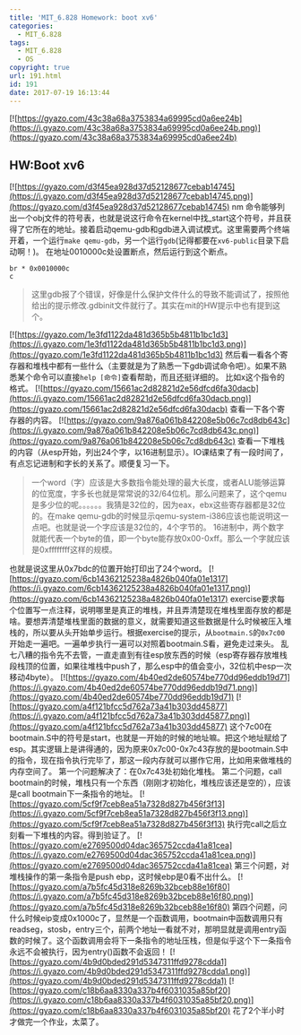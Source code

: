 ```yaml
---
title: 'MIT_6.828 Homework: boot xv6'
categories:
  - MIT_6.828
tags:
  - MIT_6.828
  - OS
copyright: true
url: 191.html
id: 191
date: 2017-07-19 16:13:44
---
```


[![https://gyazo.com/43c38a68a3753834a69995cd0a6ee24b](https://i.gyazo.com/43c38a68a3753834a69995cd0a6ee24b.png)](https://gyazo.com/43c38a68a3753834a69995cd0a6ee24b)

<!-- more -->

HW:Boot xv6
-----------

[![https://gyazo.com/d3f45ea928d37d52128677cebab14745](https://i.gyazo.com/d3f45ea928d37d52128677cebab14745.png)](https://gyazo.com/d3f45ea928d37d52128677cebab14745) nm 命令能够列出一个obj文件的符号表，也就是说这行命令在kernel中找_start这个符号，并且获得了它所在的地址。接着启动qemu-gdb和gdb进入调试模式。这里需要两个终端开着，一个运行`make qemu-gdb`，另一个运行`gdb`(记得都要在`xv6-public`目录下启动啊！)。 在地址0010000c处设置断点，然后运行到这个断点。

```null
br * 0x0010000c
c

```

> 这里gdb报了个错误，好像是什么保护文件什么的导致不能调试了，按照他给出的提示修改.gdbinit文件就行了。其实在mit的HW提示中也有提到这个。

[![https://gyazo.com/1e3fd1122da481d365b5b4811b1bc1d3](https://i.gyazo.com/1e3fd1122da481d365b5b4811b1bc1d3.png)](https://gyazo.com/1e3fd1122da481d365b5b4811b1bc1d3) 然后看一看各个寄存器和堆栈中都有一些什么（主要就是为了熟悉一下gdb调试命令吧）。如果不熟悉某个命令可以直接`help [命令]`查看帮助，而且还挺详细的。 比如x这个指令的格式。 [![https://gyazo.com/15661ac2d82821d2e56dfcd6fa30dacb](https://i.gyazo.com/15661ac2d82821d2e56dfcd6fa30dacb.png)](https://gyazo.com/15661ac2d82821d2e56dfcd6fa30dacb) 查看一下各个寄存器的内容。 [![https://gyazo.com/9a876a061b842208e5b06c7cd8db643c](https://i.gyazo.com/9a876a061b842208e5b06c7cd8db643c.png)](https://gyazo.com/9a876a061b842208e5b06c7cd8db643c) 查看一下堆栈的内容（从esp开始，列出24个字，以16进制显示）。IO课结束了有一段时间了，有点忘记进制和字长的关系了。顺便复习一下。

> 一个word（字）应该是大多数指令能处理的最大长度，或者ALU能够运算的位宽度，字多长也就是常常说的32/64位机。那么问题来了，这个qemu是多少位的呢。。。。。。我猜是32位的，因为eax，ebx这些寄存器都是32位的。在make qemu-gdb的时候显示qemu-system-i386应该也能说明这一点吧。也就是说一个字应该是32位的，4个字节的。 16进制中，两个数字就能代表一个byte的值，即一个byte能存放0x00-0xff。那么一个字就应该是0xffffffff这样的规模。

也就是说这里从0x7bdc的位置开始打印出了24个word。 [![https://gyazo.com/6cb14362125238a4826b040fa01e1317](https://i.gyazo.com/6cb14362125238a4826b040fa01e1317.png)](https://gyazo.com/6cb14362125238a4826b040fa01e1317) exercise要求每个位置写一点注释，说明哪里是真正的堆栈，并且弄清楚现在堆栈里面存放的都是啥。要想弄清楚堆栈里面的数据的意义，就需要知道这些数据是什么时候被压入堆栈的，所以要从头开始单步运行。根据exercise的提示，从`bootmain.S`的`0x7c00`开始走一遍吧。一遍单步执行一遍可以对照着bootmain.S看，避免走过来头。 乱七八糟的指令先不去管，一直走直到有往esp放东西的时候（esp寄存器存放堆栈段栈顶的位置，如果往堆栈中push了，那么esp中的值会变小，32位机中esp一次移动4byte）。 [![https://gyazo.com/4b40ed2de60574be770dd96eddb19d71](https://i.gyazo.com/4b40ed2de60574be770dd96eddb19d71.png)](https://gyazo.com/4b40ed2de60574be770dd96eddb19d71) [![https://gyazo.com/a4f121bfcc5d762a73a41b303dd45877](https://i.gyazo.com/a4f121bfcc5d762a73a41b303dd45877.png)](https://gyazo.com/a4f121bfcc5d762a73a41b303dd45877) 这个7c00在bootmain.S中的符号是start，也就是一开始的时候的地址嘛。把这个地址赋给了esp。其实逻辑上是讲得通的，因为原来0x7c00-0x7c43存放的是bootmain.S中的指令，现在指令执行完毕了，那这一段内存就可以挪作它用，比如用来做堆栈的内存空间了。 第一个问题解决了：在0x7c43处初始化堆栈。 第二个问题，call bootmain的时候，堆栈只有一个东西（刚刚才初始化，堆栈应该还是空的），应该是call bootmain下一条指令的地址。 [![https://gyazo.com/5cf9f7ceb8ea51a7328d827b456f3f13](https://i.gyazo.com/5cf9f7ceb8ea51a7328d827b456f3f13.png)](https://gyazo.com/5cf9f7ceb8ea51a7328d827b456f3f13) 执行完call之后立刻看一下堆栈的内容。得到验证了。 [![https://gyazo.com/e2769500d04dac365752ccda41a81cea](https://i.gyazo.com/e2769500d04dac365752ccda41a81cea.png)](https://gyazo.com/e2769500d04dac365752ccda41a81cea) 第三个问题，对堆栈操作的第一条指令是push ebp，这时候ebp是0看不出什么。 [![https://gyazo.com/a7b5fc45d318e8269b32bceb88e16f80](https://i.gyazo.com/a7b5fc45d318e8269b32bceb88e16f80.png)](https://gyazo.com/a7b5fc45d318e8269b32bceb88e16f80) 第四个问题，问什么时候eip变成0x1000c了，显然是一个函数调用，bootmain中函数调用只有readseg，stosb，entry三个，前两个地址一看就不对，那明显就是调用entry函数的时候了。这个函数调用会将下一条指令的地址压栈，但是似乎这个下一条指令永远不会被执行，因为entry()函数不会返回！ [![https://gyazo.com/4b9d0bded291d5347311ffd9278cdda1](https://i.gyazo.com/4b9d0bded291d5347311ffd9278cdda1.png)](https://gyazo.com/4b9d0bded291d5347311ffd9278cdda1) [![https://gyazo.com/c18b6aa8330a337b4f6031035a85bf20](https://i.gyazo.com/c18b6aa8330a337b4f6031035a85bf20.png)](https://gyazo.com/c18b6aa8330a337b4f6031035a85bf20) 花了2个半小时才做完一个作业，太菜了。